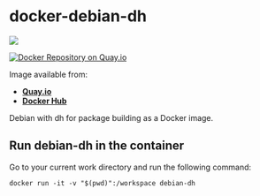 # docker-debian-dh

[![](https://images.microbadger.com/badges/image/galexrt/debian-dh.svg)](https://microbadger.com/images/galexrt/debian-dh "Get your own image badge on microbadger.com")

[![Docker Repository on Quay.io](https://quay.io/repository/galexrt/debian-dh/status "Docker Repository on Quay.io")](https://quay.io/repository/galexrt/debian-dh)

Image available from:
* [**Quay.io**](https://quay.io/repository/galexrt/debian-dh)
* [**Docker Hub**](https://hub.docker.com/r/galexrt/debian-dh)

Debian with dh for package building as a Docker image.

## Run debian-dh in the container
Go to your current work directory and run the following command:
```
docker run -it -v "$(pwd)":/workspace debian-dh
```

